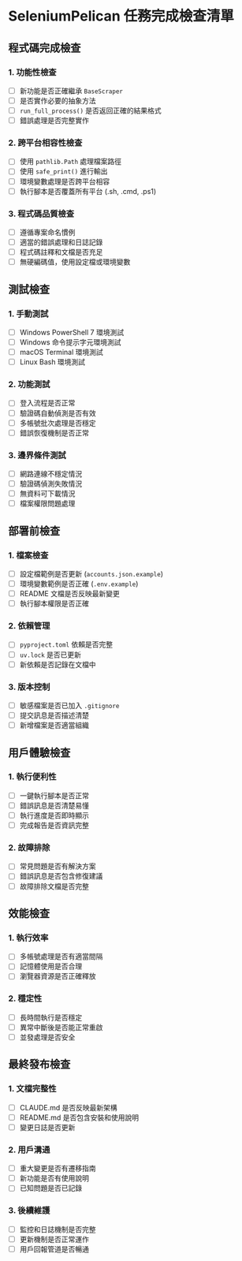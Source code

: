 # SeleniumPelican 任務完成檢查清單

## 程式碼完成檢查

### 1. 功能性檢查
- [ ] 新功能是否正確繼承 `BaseScraper`
- [ ] 是否實作必要的抽象方法
- [ ] `run_full_process()` 是否返回正確的結果格式
- [ ] 錯誤處理是否完整實作

### 2. 跨平台相容性檢查
- [ ] 使用 `pathlib.Path` 處理檔案路徑
- [ ] 使用 `safe_print()` 進行輸出
- [ ] 環境變數處理是否跨平台相容
- [ ] 執行腳本是否覆蓋所有平台 (.sh, .cmd, .ps1)

### 3. 程式碼品質檢查
- [ ] 遵循專案命名慣例
- [ ] 適當的錯誤處理和日誌記錄
- [ ] 程式碼註釋和文檔是否充足
- [ ] 無硬編碼值，使用設定檔或環境變數

## 測試檢查

### 1. 手動測試
- [ ] Windows PowerShell 7 環境測試
- [ ] Windows 命令提示字元環境測試
- [ ] macOS Terminal 環境測試
- [ ] Linux Bash 環境測試

### 2. 功能測試
- [ ] 登入流程是否正常
- [ ] 驗證碼自動偵測是否有效
- [ ] 多帳號批次處理是否穩定
- [ ] 錯誤恢復機制是否正常

### 3. 邊界條件測試
- [ ] 網路連線不穩定情況
- [ ] 驗證碼偵測失敗情況
- [ ] 無資料可下載情況
- [ ] 檔案權限問題處理

## 部署前檢查

### 1. 檔案檢查
- [ ] 設定檔範例是否更新 (`accounts.json.example`)
- [ ] 環境變數範例是否正確 (`.env.example`)
- [ ] README 文檔是否反映最新變更
- [ ] 執行腳本權限是否正確

### 2. 依賴管理
- [ ] `pyproject.toml` 依賴是否完整
- [ ] `uv.lock` 是否已更新
- [ ] 新依賴是否記錄在文檔中

### 3. 版本控制
- [ ] 敏感檔案是否已加入 `.gitignore`
- [ ] 提交訊息是否描述清楚
- [ ] 新增檔案是否適當組織

## 用戶體驗檢查

### 1. 執行便利性
- [ ] 一鍵執行腳本是否正常
- [ ] 錯誤訊息是否清楚易懂
- [ ] 執行進度是否即時顯示
- [ ] 完成報告是否資訊完整

### 2. 故障排除
- [ ] 常見問題是否有解決方案
- [ ] 錯誤訊息是否包含修復建議
- [ ] 故障排除文檔是否完整

## 效能檢查

### 1. 執行效率
- [ ] 多帳號處理是否有適當間隔
- [ ] 記憶體使用是否合理
- [ ] 瀏覽器資源是否正確釋放

### 2. 穩定性
- [ ] 長時間執行是否穩定
- [ ] 異常中斷後是否能正常重啟
- [ ] 並發處理是否安全

## 最終發布檢查

### 1. 文檔完整性
- [ ] CLAUDE.md 是否反映最新架構
- [ ] README.md 是否包含安裝和使用說明
- [ ] 變更日誌是否更新

### 2. 用戶溝通
- [ ] 重大變更是否有遷移指南
- [ ] 新功能是否有使用說明
- [ ] 已知問題是否已記錄

### 3. 後續維護
- [ ] 監控和日誌機制是否完整
- [ ] 更新機制是否正常運作
- [ ] 用戶回報管道是否暢通